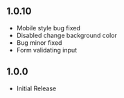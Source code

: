 ## 1.0.10

* Mobile style bug fixed
* Disabled change background color
* Bug minor fixed
* Form validating input

## 1.0.0

* Initial Release
